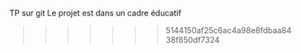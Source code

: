 



TP sur git
Le projet est dans un cadre éducatif
>>>>>>> 5144150af25c6ac4a98e8fdbaa8438f850df7324
